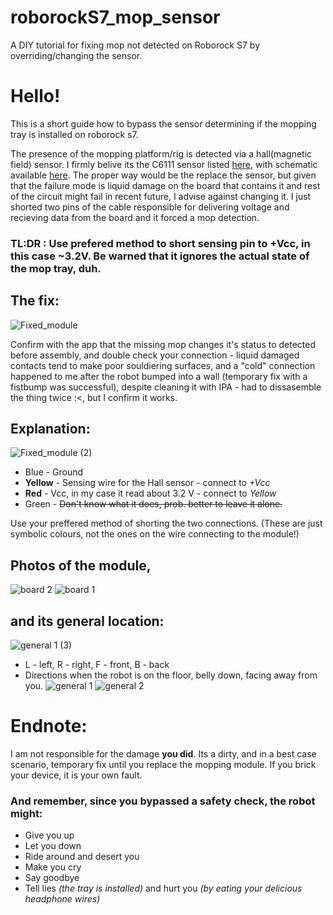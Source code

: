 # roborockS7_mop_sensor
A DIY tutorial for fixing mop not detected on Roborock S7 by overriding/changing the sensor. 

# Hello!

This is a short guide how to bypass the sensor determining if the mopping tray is installed on roborock s7.

The presence of the mopping platform/rig is detected via a hall(magnetic field) sensor. I firmly belive its the C6111 sensor listed [here](https://www.lcsc.com/product-detail/Magnetic-Sensors_Cross-chip-CC6111ST_C285991.html), with schematic available [here](https://datasheet.lcsc.com/lcsc/2304140030_Cross-chip-CC6111ST_C285991.pdf). The proper way would be the replace the sensor, but given that the failure mode is liquid damage on the board that contains it and rest of the circuit might fail in recent future, I advise against changing it. I just shorted two pins of the cable responsible for delivering voltage and recieving data from the board and it forced a mop detection.

### TL:DR : Use prefered method to short sensing pin to +Vcc, in this case ~3.2V. Be **warned** that it ignores the actual state of the mop tray, duh.

## The fix: 
![Fixed_module](https://github.com/3evv/roborockS7_mop_sensor/assets/26227520/34bfc63f-e0dc-486b-a130-800c3034ae96)

Confirm with the app that the missing mop changes it's status to detected before assembly, and double check your connection - liquid damaged contacts tend to make poor souldiering surfaces, and a "cold" connection happened to me after the robot bumped into a wall (temporary fix with a fistbump was successful), despite cleaning it with IPA - had to dissasemble the thing twice :<, but I confirm it works.  

## Explanation: 
![Fixed_module (2)](https://github.com/3evv/roborockS7_mop_sensor/assets/26227520/a441053e-e44c-442b-b3ea-91144d676bb8)
- Blue - Ground
- **Yellow** - Sensing wire for the Hall sensor - connect to _+Vcc_
- **Red** - Vcc, in my case it read about 3.2 V - connect to _Yellow_
- Green - ~~Don't know what it does, prob. better to leave it alone.~~ 

Use your preffered method of shorting the two connections. (These are just symbolic colours, not the ones on the wire connecting to the module!)

## Photos of the module, 
![board 2](https://github.com/3evv/roborockS7_mop_sensor/assets/26227520/5f33c0ca-ea53-4d74-9158-61d39c83c23f)
![board 1](https://github.com/3evv/roborockS7_mop_sensor/assets/26227520/d8520071-2375-4e97-94e1-8ac15c455db4)
## and its general location:
![general 1 (3)](https://github.com/3evv/roborockS7_mop_sensor/assets/26227520/53b792dd-6453-4767-8672-6d70a2fa0f4a)
- L - left, R - right, F - front, B - back
- Directions when the robot is on the floor, belly down, facing away from you. 
![general 1](https://github.com/3evv/roborockS7_mop_sensor/assets/26227520/2d603d01-51bd-47c2-9ee4-9a9223e6888a)
![general 2](https://github.com/3evv/roborockS7_mop_sensor/assets/26227520/2f4949fc-d878-406b-83c6-606b7c0dde54)
# Endnote: 
I am not responsible for the damage **you did**. Its a dirty, and in a best case scenario, temporary fix until you replace the mopping module. If you brick your device, it is your own fault. 
### And remember, since you bypassed a safety check, the robot might: 
- Give you up
- Let you down
- Ride around and desert you
- Make you cry
- Say goodbye
- Tell lies _(the tray is installed)_ and hurt you _(by eating your delicious headphone wires)_

